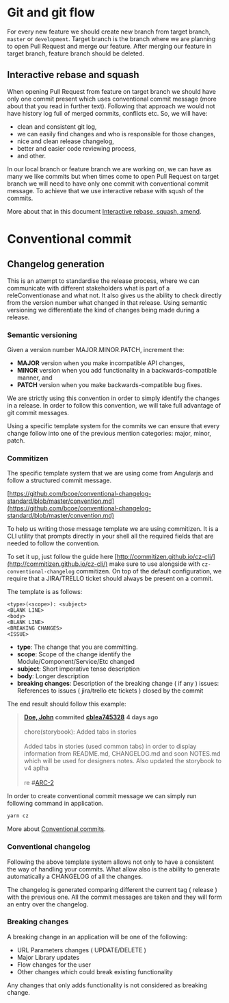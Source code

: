 # Git and git flow

For every new feature we should create new branch from target branch, `master` or `development`. Target branch is the branch where we are planning to open Pull Request and merge our feature. After merging our feature in target branch, feature branch should be deleted.

## Interactive rebase and squash

When opening Pull Request from feature on target branch we should have only one commit present which uses conventional commit message (more about that you read in further text). Following that approach we would not have history log full of merged commits, conflicts etc. So, we will have:

- clean and consistent git log,
- we can easily find changes and who is responsible for those changes,
- nice and clean release changelog,
- better and easier code reviewing process,
- and other.

In our local branch or feature branch we are working on, we can have as many we like commits but when times come to open Pull Request on target branch we will need to have only one commit with conventional commit message. To achieve that we use interactive rebase with sqush of the commits.

More about that in this document [Interactive rebase, squash, amend](https://thoughtbot.com/blog/git-interactive-rebase-squash-amend-rewriting-history).

# Conventional commit

## Changelog generation

This is an attempt to standardise the release process, where we can communicate with
different stakeholders what is part of a releConventionase and what not. It also gives us
the ability to check directly from the version number what changed in that release.
Using semantic versioning we differentiate the kind of changes being made
during a release.

### **Semantic versioning**

Given a version number MAJOR.MINOR.PATCH, increment the:

- **MAJOR** version when you make incompatible API changes,
- **MINOR** version when you add functionality in a backwards-compatible manner, and
- **PATCH** version when you make backwards-compatible bug fixes.

We are strictly using this convention in order to simply identify the changes in a release.
In order to follow this convention, we will take full advantage of git commit messages.

Using a specific template system for the commits we can ensure that every change
follow into one of the previous mention categories: major, minor, patch.

### **Commitizen**

The specific template system that we are using come from
Angularjs and follow a structured commit message.

[https://github.com/bcoe/conventional-changelog-standard/blob/master/convention.md](https://github.com/bcoe/conventional-changelog-standard/blob/master/convention.md)

To help us writing those message template we are using commitizen.
It is a CLI utility that prompts directly in your shell all the required fields
that are needed to follow the convention.

To set it up, just follow the guide here [http://commitizen.github.io/cz-cli/](http://commitizen.github.io/cz-cli/) make sure to use alongside with `cz-conventional-changelog` commitizen. On top of the default configuration, we require that a JIRA/TRELLO ticket should always be present on a commit.

The template is as follows:

```
<type>(<scope>): <subject>
<BLANK LINE>
<body>
<BLANK LINE>
<BREAKING CHANGES>
<ISSUE>
```

- **type**: The change that you are committing.
- **scope**: Scope of the change identify the Module/Component/Service/Etc changed
- **subject**: Short imperative tense description
- **body**: Longer description
- **breaking changes**: Description of the breaking change ( if any ) issues: References to issues ( jira/trello etc tickets ) closed by the commit

The end result should follow this example:

> [<b>Doe, John</b>]() <b>commited</b> [<b>cblea745328</b>]() <b>4 days ago</b><br /><br />
> chore(storybook): Added tabs in stories
> <br /><br />
> Added tabs in stories (used common tabs) in order to display information from README.md,
> CHANGELOG.md and soon NOTES.md which will be used for designers notes. Also updated the storybook to
> v4 aplha
> <br /><br />
> re #[ARC-2]()

In order to create conventional commit message we can simply run following command in application.

```bash
yarn cz
```

More about [Conventional commits](https://www.conventionalcommits.org/en/v1.0.0-beta.4/).

### **Conventional changelog**

Following the above template system allows not only to have a consistent
the way of handling your commits. What allow also is the ability to generate
automatically a CHANGELOG of all the changes.

The changelog is generated comparing different the current tag ( release )
with the previous one. All the commit messages are taken and they will
form an entry over the changelog.

### **Breaking changes**

A breaking change in an application will be one of the following:

- URL Parameters changes ( UPDATE/DELETE )
- Major Library updates
- Flow changes for the user
- Other changes which could break existing functionality

Any changes that only adds functionality is not considered as breaking change.
